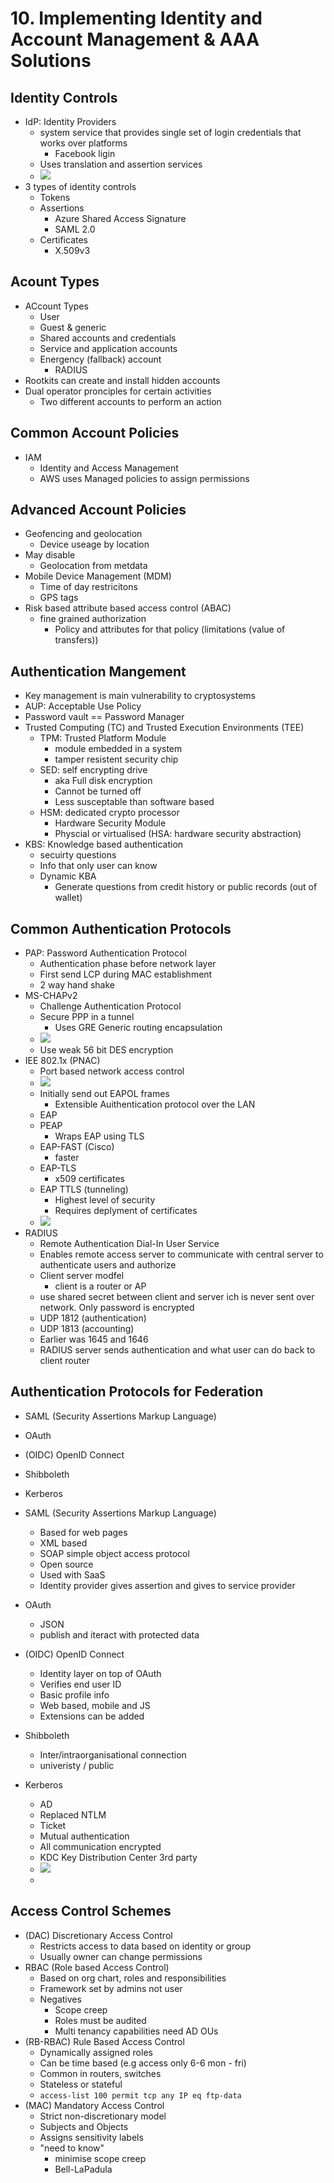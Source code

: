 # 10. Implementing Identity and Account Management & AAA Solutions

## Identity Controls
- IdP: Identity Providers
	- system service that provides single set of login credentials that works over platforms
		- Facebook ligin
	- Uses translation and assertion services
	- ![](Z.%20Pasted%20Images/Pasted%20image%2020221012063949.png)
- 3 types of identity controls
	- Tokens
	- Assertions
		- Azure Shared Access Signature
		- SAML 2.0
	- Certificates
		- X.509v3

## Acount Types
- ACcount Types
	- User
	- Guest & generic
	- Shared accounts and credentials
	- Service and application accounts
	- Energency (fallback) account
		- RADIUS
- Rootkits can create and install hidden accounts
- Dual operator pronciples for certain activities
	- Two different accounts to perform an action

## Common Account Policies
- IAM
	- Identity and Access Management
	- AWS uses Managed policies to assign permissions

## Advanced Account Policies
- Geofencing and geolocation
	- Device useage by location
- May disable
	- Geolocation from metdata
- Mobile Device Management (MDM)
	- Time of day restricitons
	- GPS tags
- Risk based attribute based access control (ABAC)
	- fine grained authorization
		- Policy and attributes for that policy (limitations (value of transfers))

## Authentication Mangement
- Key management is main vulnerability to cryptosystems
- AUP: Acceptable Use Policy
- Password vault == Password Manager
- Trusted Computing (TC) and Trusted Execution Environments (TEE)
	- TPM: Trusted Platform Module
		- module embedded in a system
		- tamper resistent security chip
	- SED: self encrypting drive
		- aka Full disk encryption
		- Cannot be turned off
		- Less susceptable than software based
	- HSM: dedicated crypto processor
		- Hardware Security Module
		- Physcial or virtualised (HSA: hardware security abstraction)
- KBS: Knowledge based authentication
	- secuirty questions
	- Info that only user can know
	- Dynamic KBA
		- Generate questions from credit history or public records (out of wallet)

## Common Authentication Protocols
- PAP: Password Authentication Protocol
	- Authentication phase before network layer
	- First send LCP during MAC establishment
	- 2 way hand shake
- MS-CHAPv2
	- Challenge Authentication Protocol
	- Secure PPP in a tunnel
		- Uses GRE Generic routing encapsulation
	- ![](Z.%20Pasted%20Images/Pasted%20image%2020221012073558.png)
	- Use weak 56 bit DES encryption
- IEE 802.1x (PNAC)
	- Port based network access control
	- ![](Z.%20Pasted%20Images/Pasted%20image%2020221012073707.png)
	- Initially send out EAPOL frames
		- Extensible Auithentication protocol over the LAN
	- EAP
	- PEAP
		- Wraps EAP using TLS
	- EAP-FAST (Cisco)
		- faster
	- EAP-TLS
		- x509 certificates
	- EAP TTLS (tunneling)
		- Highest level of security
		- Requires deplyment of certificates
	- ![](Z.%20Pasted%20Images/Pasted%20image%2020221012074029.png)
- RADIUS
	- Remote Authentication Dial-In User Service
	- Enables remote access server to communicate with central server to authenticate users and authorize
	- Client server modfel
		- client is a router or AP
	- use shared secret between client and server ich is never sent over network. Only password is encrypted
	- UDP 1812 (authentication)
	- UDP 1813 (accounting)
	- Earlier was 1645 and 1646
	- RADIUS server sends authentication and what user can do back to client router

## Authentication Protocols for Federation
- SAML (Security Assertions Markup Language)
- OAuth
- (OIDC) OpenID Connect
- Shibboleth
- Kerberos

- SAML (Security Assertions Markup Language)
	- Based for web pages
	- XML based
	- SOAP simple object access protocol
	- Open source
	- Used with SaaS
	- Identity provider gives assertion and gives to service provider
- OAuth
	- JSON
	- publish and iteract with protected data
- (OIDC) OpenID Connect
	- Identity layer on top of OAuth
	- Verifies end user ID
	- Basic profile info
	- Web based, mobile and JS
	- Extensions can be added
- Shibboleth
	- Inter/intraorganisational connection
	- univeristy / public
- Kerberos
	- AD 
	- Replaced NTLM
	- Ticket
	- Mutual authentication
	- All communication encrypted
	- KDC Key Distribution Center 3rd party
	- ![](Z.%20Pasted%20Images/Pasted%20image%2020221012125141.png)
	- 

## Access Control Schemes
- (DAC) Discretionary Access Control
	- Restricts access to data based on identity or group
	- Usually owner can change permissions
- RBAC (Role based Access Control)
	- Based on org chart, roles and responsibilities
	- Framework set by admins not user
	- Negatives
		- Scope creep
		- Roles must be audited
		- Multi tenancy capabilities need AD OUs
- (RB-RBAC) Rule Based Access Control
	- Dynamically assigned roles
	- Can be time based (e.g access only 6-6 mon - fri)
	- Common in routers, switches
	- Stateless or stateful
	- `access-list 100 permit tcp any IP eq ftp-data`
- (MAC) Mandatory Access Control
	- Strict non-discretionary model
	- Subjects and Objects
	- Assigns sensitivity labels
	- "need to know"
		- minimise scope creep
		- Bell-LaPadula
